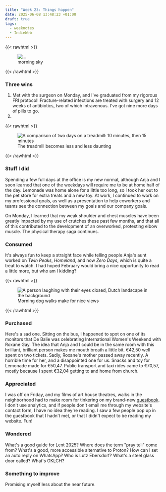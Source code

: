 ```yaml
---
title: "Week 23: Things happen"
date: 2025-06-08 13:48:23 +01:00
draft: true
tags:
  - weeknotes
  - IndieWeb
---
```


{{< rawhtml >}}
<figure>
    <img src="..."
         alt="...">
    <figcaption>morning sky</figcaption>
</figure>
{{< /rawhtml >}}

### Three wins

1. Met with the surgeon on Monday, and I've graduated from my rigorous FRI protocol! Fracture-related infections are treated with surgery and 12 weeks of antibiotics, two of which intravenous. I've got nine more days of pills to go.
2. 

<!--more-->

{{< rawhtml >}}

<figure>
    <img src="/img/photos/2025-03-02_02.jpg"
         alt="A comparison of two days on a treadmill: 10 minutes, then 15 minutes">
    <figcaption>The treadmill becomes less and less daunting</figcaption>
</figure>
{{< /rawhtml >}}

### Stuff I did

Spending a few full days at the office is my new normal, although Anja and I soon learned that one of the weekdays will require me to be at home half of the day. Lemonade was home alone for a little too long, so I took her out to the pet store for extra treats and a new toy. At work, I continued to work on my professional goals, as well as a presentation to help coworkers and teams see the connection between my goals and our company goals.

On Monday, I learned that my weak shoulder and chest muscles have been greatly impacted by my use of crutches these past few months, and that all of this contributed to the development of an overworked, protesting elbow muscle. The physical therapy saga continues.

### Consumed

It's always fun to keep a straight face while telling people Anja's aunt worked on _Twin Peaks_, _Homeland_, and now _Zero Days_, which is quite a treat to watch. I had hoped February would bring a nice opportunity to read a little more, but who am I kidding?

{{< rawhtml >}}

<figure>
    <img src="/img/zinzy_by_tim.jpg"
         alt="A person laughing with their eyes closed, Dutch landscape in the background">
    <figcaption>Morning dog walks make for nice views</figcaption>
</figure>
{{< /rawhtml >}}

### Purchased

Here's a sad one. Sitting on the bus, I happened to spot on one of its monitors that De Balie was celebrating International Women's Weekend with Roxane Gay. The idea that Anja and I could be in the same room with this brilliant, brilliant person makes me mouth breath a little bit. €42,50 well spent on two tickets. Sadly, Roxane's mother passed away recently. A horrible time for her, and a disappointed one for us. Snacks and toy for Lemonade made for €50,47. Public transport and taxi rides came to €70,57, mostly because I spent €32,04 getting to and home from church.

### Appreciated

I was off on Friday, and my films of art house theatres, walks in the neighborhood had to make room for tinkering on my brand-new [guestbook](/guestbook). I don't use analytics, and if people don't email me through my website's contact form, I have no idea they're reading. I saw a few people pop up in the guestbook that I hadn't met, or that I didn't expect to be reading my website. Fun!

### Wondered

What's a good guide for Lent 2025? Where does the term "pray tell" come from? What's a good, more accessible alternative to Proton? How can I set an auto reply on WhatsApp? Who is Lutz Ebersdorf? What's a steel glass door called? What's OKLCH?

### Something to improve

Promising myself less about the near future.
